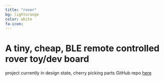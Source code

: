 ```yaml
---
title: "rover"
bg: lightorange
color: white
fa-icon:
---
```


# A tiny, cheap, BLE remote controlled rover toy/dev board

project currently in design state, cherry picking parts
GitHub repo [here](https://github.com/kristofkalocsai/rover)
